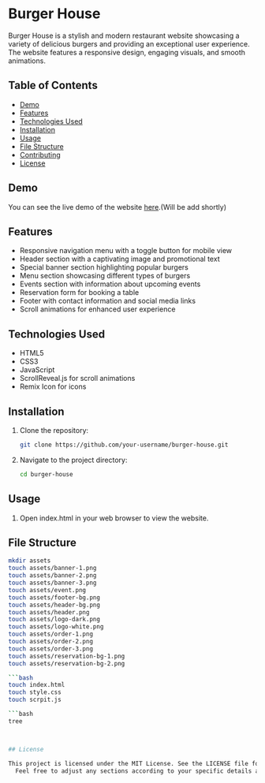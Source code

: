 # Burger House

Burger House is a stylish and modern restaurant website showcasing a variety of delicious burgers and providing an exceptional user experience. The website features a responsive design, engaging visuals, and smooth animations.

## Table of Contents

- [Demo](#demo)
- [Features](#features)
- [Technologies Used](#technologies-used)
- [Installation](#installation)
- [Usage](#usage)
- [File Structure](#file-structure)
- [Contributing](#contributing)
- [License](#license)

## Demo

You can see the live demo of the website [here](#).(Will be add shortly)

## Features

- Responsive navigation menu with a toggle button for mobile view
- Header section with a captivating image and promotional text
- Special banner section highlighting popular burgers
- Menu section showcasing different types of burgers
- Events section with information about upcoming events
- Reservation form for booking a table
- Footer with contact information and social media links
- Scroll animations for enhanced user experience

## Technologies Used

- HTML5
- CSS3
- JavaScript
- ScrollReveal.js for scroll animations
- Remix Icon for icons

## Installation

1. Clone the repository:
   ```bash
   git clone https://github.com/your-username/burger-house.git

2. Navigate to the project directory:
   ```bash
   cd burger-house

## Usage

  1. Open index.html in your web browser to view the website.
     
## File Structure

```bash
mkdir assets
touch assets/banner-1.png
touch assets/banner-2.png
touch assets/banner-3.png
touch assets/event.png
touch assets/footer-bg.png
touch assets/header-bg.png
touch assets/header.png
touch assets/logo-dark.png
touch assets/logo-white.png
touch assets/order-1.png
touch assets/order-2.png
touch assets/order-3.png
touch assets/reservation-bg-1.png
touch assets/reservation-bg-2.png

```bash
touch index.html
touch style.css
touch scrpit.js

```bash
tree



## License

This project is licensed under the MIT License. See the LICENSE file for more details.    
  Feel free to adjust any sections according to your specific details and preferences.
